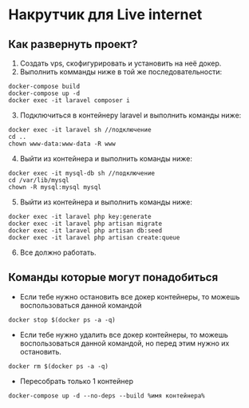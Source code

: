 # Накрутчик для Live internet

## Как развернуть проект?
1. Создать vps, скофигурировать и установить на неё докер.
2. Выполнить комманды ниже в той же последовательности:
```
docker-compose build
docker-compose up -d
docker exec -it laravel composer i
```
3. Подключиться в контейнеру laravel и выполнить команды ниже:
```
docker exec -it laravel sh //подключение
cd ..
chown www-data:www-data -R www
```
4. Выйти из контейнера и выполнить команды ниже:
```
docker exec -it mysql-db sh //подключение
cd /var/lib/mysql
chown -R mysql:mysql mysql
```
5. Выйти из контейнера и выполнить команды ниже:
```
docker exec -it laravel php key:generate 
docker exec -it laravel php artisan migrate 
docker exec -it laravel php artisan db:seed
docker exec -it laravel php artisan create:queue
```
6. Все должно работать.

## Команды которые могут понадобиться

* Если тебе нужно остановить все докер контейнеры, то можешь воспользоваться данной командой

```
docker stop $(docker ps -a -q)
```

* Если тебе нужно удалить все докер контейнеры, то можешь воспользоваться данной командой, но перед этим нужно их остановить.

```
docker rm $(docker ps -a -q)
```

* Пересобрать только 1 контейнер

```
docker-compose up -d --no-deps --build %имя контейнера%
```
